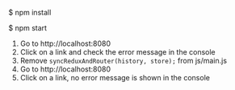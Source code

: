 $ npm install

$ npm start

1. Go to http://localhost:8080
2. Click on a link and check the error message in the console
3. Remove `syncReduxAndRouter(history, store);` from js/main.js
4. Go to http://localhost:8080
4. Click on a link, no error message is shown in the console
